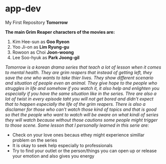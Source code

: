 # app-dev
My First Repository
**Tomorrow**

**The main Grim Reaper characters of the movies are:**
1. Kim Hee-sun as **Goo Ryeon**
2. Yoo Ji-on as **Lim Ryung-gu**
3. Rowoon as Choi **Joon-woong**
4. Lee Soo-hyuk as **Park Joong-gil**

*Tomorrow is a korean drama series that teach a lot of lesson when it comes to mental health. They are grim reapers that instead of getting left, they save the one who wants to take thier lives. They show different scenario and situation of people even an animal. They give hope to the people who struggles in life and somehow if you watch it, it also help and enlighten you especially if you have the same situation like in the series. Thre are also a lot of twist in every episode taht you will not get bored and didn't expect that to happen especially the life of the grim reapers. There is also a disclamer for those who can't watch those kind of topics and that is good so thet the people who want to watch will be aware on what kindi of series they will watch because without those cautions some people might trigger to those scene. Some lesson that I personally learned in this serie are:*

- Check on your love ones becaus ethey might experience simillar problem on the series
- It is okay to seek help especially to professionals
- Try to find your outlet or the person/things you can open up or release your emotion and also gives you energy
